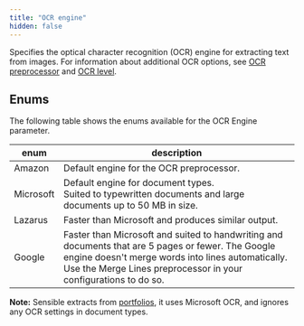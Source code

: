 ```yaml
---
title: "OCR engine"
hidden: false
---
```

Specifies the optical character recognition (OCR) engine for extracting text from images. For information about additional OCR options, see [OCR preprocessor](doc:ocr) and [OCR level](doc:ocr-level).

## Enums

The following table shows the enums available for the OCR Engine parameter. 

| enum      | description                                                  |
| --------- | ------------------------------------------------------------ |
| Amazon    | Default engine for the OCR preprocessor.                     |
| Microsoft | Default engine for document types.<br/>Suited to typewritten documents and large documents up to 50 MB in size. |
| Lazarus   | Faster than Microsoft and produces similar output.           |
| Google    | Faster than Microsoft and suited to handwriting and documents that are 5 pages or fewer. The Google engine doesn't merge words into lines automatically. Use the Merge Lines preprocessor in your configurations to do so. |

**Note:** Sensible  extracts from [portfolios](doc:portfolio), it uses Microsoft OCR, and ignores any OCR settings in document types.
